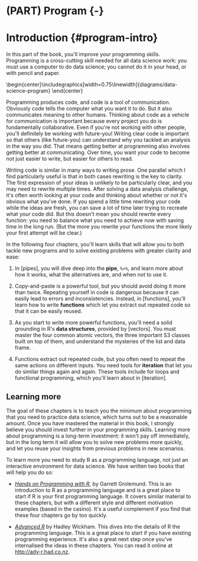 
# (PART) Program {-}

# Introduction {#program-intro}

In this part of the book, you'll improve your programming skills. Programming is a cross-cutting skill needed for all data science work: you must use a computer to do data science; you cannot do it in your head, or with pencil and paper. 


\begin{center}\includegraphics[width=0.75\linewidth]{diagrams/data-science-program} \end{center}

Programming produces code, and code is a tool of communication. Obviously code tells the computer what you want it to do. But it also communicates meaning to other humans. Thinking about code as a vehicle for communication is important because every project you do is fundamentally collaborative. Even if you're not working with other people, you'll definitely be working with future-you! Writing clear code is important so that others (like future-you) can understand why you tackled an analysis in the way you did. That means getting better at programming also involves getting better at communicating. Over time, you want your code to become not just easier to write, but easier for others to read. 

Writing code is similar in many ways to writing prose. One parallel which I find particularly useful is that in both cases rewriting is the key to clarity. The first expression of your ideas is unlikely to be particularly clear, and you may need to rewrite multiple times. After solving a data analysis challenge, it's often worth looking at your code and thinking about whether or not it's obvious what you've done. If you spend a little time rewriting your code while the ideas are fresh, you can save a lot of time later trying to recreate what your code did. But this doesn't mean you should rewrite every function: you need to balance what you need to achieve now with saving time in the long run. (But the more you rewrite your functions the more likely your first attempt will be clear.)

In the following four chapters, you'll learn skills that will allow you to both tackle new programs and to solve existing problems with greater clarity and ease: 

1.  In [pipes], you will dive deep into the __pipe__, `%>%`, and learn more 
    about how it works, what the alternatives are, and when not to use it.

1.  Copy-and-paste is a powerful tool, but you should avoid doing it more than
    twice. Repeating yourself in code is dangerous because it can easily lead 
    to errors and inconsistencies. Instead, in [functions], you'll learn
    how to write __functions__ which let you extract out repeated code so that 
    it can be easily reused.

1.  As you start to write more powerful functions, you'll need a solid
    grounding in R's __data structures__, provided by [vectors]. You must master 
    the four common atomic vectors, the three important S3 classes built on 
    top of them, and understand the mysteries of the list and data frame. 

1.  Functions extract out repeated code, but you often need to repeat the
    same actions on different inputs. You need tools for __iteration__ that
    let you do similar things again and again. These tools include for loops 
    and functional programming, which you'll learn about in [iteration].

## Learning more

The goal of these chapters is to teach you the minimum about programming that you need to practice data science, which turns out to be a reasonable amount. Once you have mastered the material in this book, I strongly believe you should invest further in your programming skills. Learning more about programming is a long-term investment: it won't pay off immediately, but in the long term it will allow you to solve new problems more quickly, and let you reuse your insights from previous problems in new scenarios.

To learn more you need to study R as a programming language, not just an interactive environment for data science. We have written two books that will help you do so:

* [_Hands on Programming with R_](https://amzn.com/1449359019),
  by Garrett Grolemund. This is an introduction to R as a programming language 
  and is a great place to start if R is your first programming language. It 
  covers similar material to these chapters, but with a different style and
  different motivation examples (based in the casino). It's a useful complement 
  if you find that these four chapters go by too quickly.
  
* [_Advanced R_](https://amzn.com/1466586966) by Hadley Wickham. This dives into the
  details of R the programming language. This is a great place to start if you
  have existing programming experience. It's also a great next step once you've 
  internalised the ideas in these chapters. You can read it online at
  <http://adv-r.had.co.nz>.
